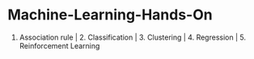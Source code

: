 # Machine-Learning-Hands-On
1. Association rule |  2. Classification | 3. Clustering | 4. Regression | 5. Reinforcement Learning
